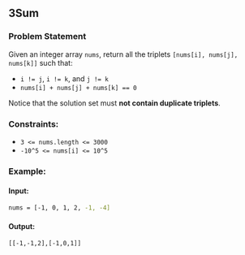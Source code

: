 ## 3Sum

### Problem Statement
Given an integer array `nums`, return all the triplets `[nums[i], nums[j], nums[k]]` such that:
- `i != j`, `i != k`, and `j != k`
- `nums[i] + nums[j] + nums[k] == 0`

Notice that the solution set must **not contain duplicate triplets**.

### Constraints:
- `3 <= nums.length <= 3000`
- `-10^5 <= nums[i] <= 10^5`

### Example:

#### Input:
```bash
nums = [-1, 0, 1, 2, -1, -4]
```
#### Output:
```bash
[[-1,-1,2],[-1,0,1]]
```
